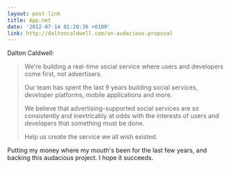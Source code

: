 ```yaml
---
layout: post-link
title: App.net
date: '2012-07-14 01:20:36 +0100'
link: http://daltoncaldwell.com/an-audacious-proposal
---
```

Dalton Caldwell:

> We're building a real-time social service where users and developers come first, not advertisers.
>
> Our team has spent the last 9 years building social services, developer platforms, mobile applications and more.
>
> We believe that advertising-supported social services are so consistently and inextricably at odds with the interests of users and developers that something must be done.
>
> Help us create the service we all wish existed.

Putting my money where my mouth's been for the last few years, and backing this audacious project. I hope it succeeds.